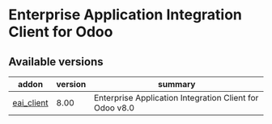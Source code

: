 Enterprise Application Integration Client for Odoo
=============
        
Available versions
-------------------------------------
addon | version | summary
--- | --- | ---
[eai_client](eai_client/) | 8.00 | Enterprise Application Integration Client for Odoo v8.0
